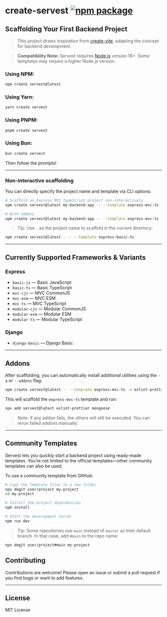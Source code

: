# create-servest <a href="https://npmjs.com/package/create-servest"><img src="https://img.shields.io/npm/v/create-servest" alt="npm package"></a>

## Scaffolding Your First Backend Project

> This project draws inspiration from [create-vite](https://www.npmjs.com/package/create-vite), adapting the concept for backend development.

> **Compatibility Note:**
> Servest requires [Node.js](https://nodejs.org/en/) version 18+. Some templates may require a higher Node.js version.

### Using NPM:

```bash
npm create servest@latest
```

### Using Yarn:

```bash
yarn create servest
```

### Using PNPM:

```bash
pnpm create servest
```

### Using Bun:

```bash
bun create servest
```

Then follow the prompts!

---

### Non-interactive scaffolding

You can directly specify the project name and template via CLI options:

```bash
# Scaffold an Express MVC TypeScript project non-interactively
npm create servest@latest my-backend-app -- --template express-mvc-ts

# With addons
npm create servest@latest my-backend-app -- --template express-mvc-ts -a eslint-prettier mongoose
```

> Tip: Use `.` as the project name to scaffold in the current directory:

```bash
npm create servest@latest . -- --template express-basic-ts
```

---

## Currently Supported Frameworks & Variants

### Express

- `basic-js` — Basic JavaScript
- `basic-ts` — Basic TypeScript
- `mvc-cjs` — MVC CommonJS
- `mvc-esm` — MVC ESM
- `mvc-ts` — MVC TypeScript
- `modular-cjs` — Modular CommonJS
- `modular-esm` — Modular ESM
- `modular-ts` — Modular TypeScript

### Django

- `django-basic` — Django Basic

---

## Addons

After scaffolding, you can automatically install additional utilities using the `-a` or `--addons` flag:

```bash
npm create servest@latest -- --template express-mvc-ts -a eslint-prettier mongoose
```

This will scaffold the `express-mvc-ts` template and run:

```bash
npx add servest@latest eslint-prettier mongoose
```

> Note: If any addon fails, the others will still be executed. You can rerun failed addons manually.

---

## Community Templates

Servest lets you quickly start a backend project using ready-made templates. You’re not limited to the official templates—other community templates can also be used.

To use a community template from GitHub:

```bash
# Copy the template files to a new folder
npx degit user/project my-project
cd my-project

# Install the project dependencies
npm install

# Start the development server
npm run dev
```

> Tip: Some repositories use `main` instead of `master` as their default branch. In that case, add `#main` to the repo name:

```bash
npx degit user/project#main my-project
```

## Contributing

Contributions are welcome! Please open an issue or submit a pull request if you find bugs or want to add features.

---

## License

MIT License
